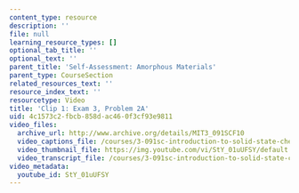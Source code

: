 ```yaml
---
content_type: resource
description: ''
file: null
learning_resource_types: []
optional_tab_title: ''
optional_text: ''
parent_title: 'Self-Assessment: Amorphous Materials'
parent_type: CourseSection
related_resources_text: ''
resource_index_text: ''
resourcetype: Video
title: 'Clip 1: Exam 3, Problem 2A'
uid: 4c1573c2-fbcb-858d-ac46-0f3cf93e9811
video_files:
  archive_url: http://www.archive.org/details/MIT3_091SCF10
  video_captions_file: /courses/3-091sc-introduction-to-solid-state-chemistry-fall-2010/03dc953977ca5730a17f64fbf1f66155_StY_01uUFSY.vtt
  video_thumbnail_file: https://img.youtube.com/vi/StY_01uUFSY/default.jpg
  video_transcript_file: /courses/3-091sc-introduction-to-solid-state-chemistry-fall-2010/26e7af005c4c20687ee88f890b538e4e_StY_01uUFSY.pdf
video_metadata:
  youtube_id: StY_01uUFSY
---
```

